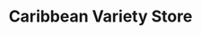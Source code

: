 ---
title: "Caribbean Variety Store"
url: /baltimore/caribbean-variety-store-york-road/
shop: variety store
---